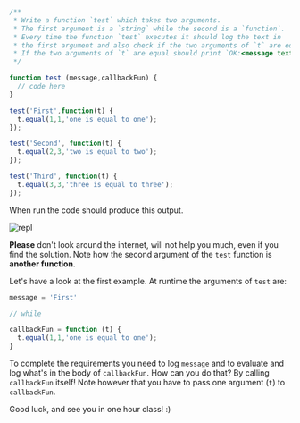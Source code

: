 ```js
/**
 * Write a function `test` which takes two arguments.
 * The first argument is a `string` while the second is a `function`.
 * Every time the function `test` executes it should log the text in
 * the first argument and also check if the two arguments of `t` are equal.
 * If the two arguments of `t` are equal should print `OK:<message text>`.
 */

function test (message,callbackFun) {
  // code here
}

test('First',function(t) {
  t.equal(1,1,'one is equal to one');
});

test('Second', function(t) {
  t.equal(2,3,'two is equal to two');
});

test('Third', function(t) {
  t.equal(3,3,'three is equal to three');
});
```

When run the code should produce this output.

![repl](https://git.io/vDcYn)

**Please** don't look around the internet, will not help you much, even if you
find the solution. Note how the second argument of the `test` function is **another function**.

Let's have a look at the first example. At runtime the arguments of `test` are:

```js
message = 'First'

// while

callbackFun = function (t) {
  t.equal(1,1,'one is equal to one');
}
```

To complete the requirements you need to log `message` and to evaluate and log
what's in the body of `callbackFun`. How can you do that? By calling `callbackFun`
itself! Note however that you have to pass one argument (`t`) to `callbackFun`.

Good luck, and see you in one hour class! :)
